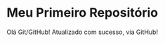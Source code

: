 Meu Primeiro Repositório 
======================== 

Olá Git/GitHub!
Atualizado com sucesso, via GitHub!
